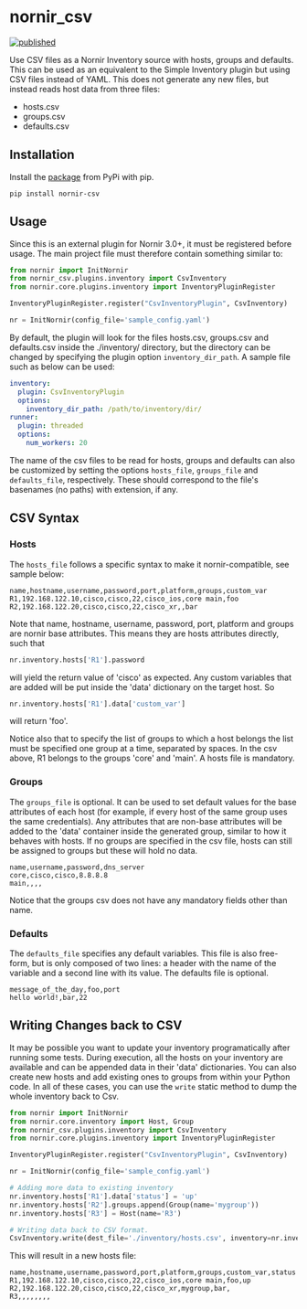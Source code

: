 # nornir_csv
[![published](https://static.production.devnetcloud.com/codeexchange/assets/images/devnet-published.svg)](https://developer.cisco.com/codeexchange/github/repo/matman26/nornir_csv)

Use CSV files as a Nornir Inventory source with hosts, groups and defaults.
This can be used as an equivalent to the Simple Inventory plugin but 
using CSV files instead of YAML. This does not generate any new files,
but instead reads host data from three files:
+ hosts.csv
+ groups.csv
+ defaults.csv

## Installation
Install the [package](https://pypi.org/project/nornir-csv/) from PyPi with pip.

```
pip install nornir-csv
```

## Usage
Since this is an external plugin for Nornir 3.0+, it must be registered
before usage. The main project file must therefore contain something similar to:

```python
from nornir import InitNornir
from nornir_csv.plugins.inventory import CsvInventory
from nornir.core.plugins.inventory import InventoryPluginRegister

InventoryPluginRegister.register("CsvInventoryPlugin", CsvInventory)

nr = InitNornir(config_file='sample_config.yaml')
```

By default, the plugin will look for the files hosts.csv, groups.csv and defaults.csv inside the 
./inventory/ directory, but the directory can be changed by specifying the plugin option 
`inventory_dir_path`. A sample file such as below can be used:

```yaml
inventory:
  plugin: CsvInventoryPlugin
  options:
    inventory_dir_path: /path/to/inventory/dir/
runner:
  plugin: threaded
  options:
    num_workers: 20
```

The name of the csv files to be read for hosts, groups and defaults can also be customized by setting the options `hosts_file`, `groups_file` and `defaults_file`, respectively. These should correspond to the file's basenames (no paths) with extension, if any.

## CSV Syntax
### Hosts
The `hosts_file` follows a specific syntax to make it nornir-compatible, see sample below:
```csv
name,hostname,username,password,port,platform,groups,custom_var
R1,192.168.122.10,cisco,cisco,22,cisco_ios,core main,foo
R2,192.168.122.20,cisco,cisco,22,cisco_xr,,bar
```

Note that name, hostname, username, password, port, platform and groups are nornir
base attributes. This means they are hosts attributes directly, such that
```python
nr.inventory.hosts['R1'].password
```

will yield the return value of 'cisco' as expected. Any custom variables that are
added will be put inside the 'data' dictionary on the target host. So

```python
nr.inventory.hosts['R1'].data['custom_var']
```

will return 'foo'.

Notice also that to specify the list of groups to which a host belongs the list must be 
specified one group at a time, separated by spaces. In the csv above, R1 belongs to the
groups 'core' and 'main'. A hosts file is mandatory.

### Groups
The `groups_file` is optional. It can be used to set 
default values for the base attributes of each host (for example, if every host of the same
group uses the same credentials). Any attributes that are non-base attributes will
be added to the 'data' container inside the generated group, similar to how it 
behaves with hosts. If no groups are specified in the csv file, hosts can still be assigned 
to groups but these will hold no data.

```csv
name,username,password,dns_server
core,cisco,cisco,8.8.8.8
main,,,,
```

Notice that the groups csv does not have any mandatory fields other than name.

### Defaults
The `defaults_file` specifies any default variables. This file is also free-form, but is only 
composed of two lines: a header with the name of the variable and a second line with 
its value. The defaults file is optional.

```csv
message_of_the_day,foo,port
hello world!,bar,22
```

## Writing Changes back to CSV
It may be possible you want to update your inventory programatically after running some
tests. During execution, all the hosts on your inventory are available and can be appended
data in their 'data' dictionaries. You can also create new hosts and add existing ones to
groups from within your Python code. In all of these cases, you can use the `write`
static method to dump the whole inventory back to Csv.

```python
from nornir import InitNornir
from nornir.core.inventory import Host, Group
from nornir_csv.plugins.inventory import CsvInventory
from nornir.core.plugins.inventory import InventoryPluginRegister

InventoryPluginRegister.register("CsvInventoryPlugin", CsvInventory)

nr = InitNornir(config_file='sample_config.yaml')

# Adding more data to existing inventory
nr.inventory.hosts['R1'].data['status'] = 'up'
nr.inventory.hosts['R2'].groups.append(Group(name='mygroup'))
nr.inventory.hosts['R3'] = Host(name='R3')

# Writing data back to CSV format.
CsvInventory.write(dest_file='./inventory/hosts.csv', inventory=nr.inventory)
```

This will result in a new hosts file:
```csv
name,hostname,username,password,port,platform,groups,custom_var,status
R1,192.168.122.10,cisco,cisco,22,cisco_ios,core main,foo,up
R2,192.168.122.20,cisco,cisco,22,cisco_xr,mygroup,bar,
R3,,,,,,,,
```
